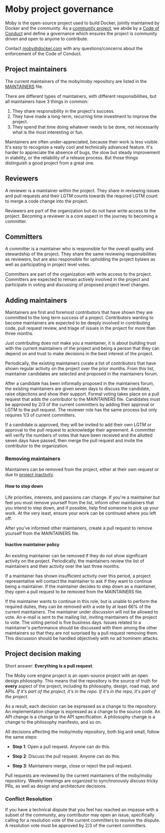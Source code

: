 # Moby project governance

Moby is the open-source project used to build Docker, jointly maintained by Docker
and the community. As a [community project](https://www.docker.com/community/open-source/),
we abide by a [Code of Conduct](https://github.com/docker/code-of-conduct)
and define a governance which ensures the project is community driven and open to
anyone to contribute.

Contact moby@docker.com with any questions/concerns about the enforcement of the
Code of Conduct.

## Project maintainers

The current maintainers of the moby/moby repository are listed in the
[MAINTAINERS](/MAINTAINERS) file.

There are different types of maintainers, with different responsibilities, but
all maintainers have 3 things in common:

 1. They share responsibility in the project's success.
 2. They have made a long-term, recurring time investment to improve the project.
 3. They spend that time doing whatever needs to be done, not necessarily what is the most interesting or fun.

Maintainers are often under-appreciated, because their work is less visible.
It's easy to recognize a really cool and technically advanced feature. It's harder
to appreciate the absence of bugs, the slow but steady improvement in stability,
or the reliability of a release process. But those things distinguish a good
project from a great one.

## Reviewers

A reviewer is a maintainer within the project.
They share in reviewing issues and pull requests and their LGTM counts towards the
required LGTM count to merge a code change into the project.

Reviewers are part of the organization but do not have write access to the project.
Becoming a reviewer is a core aspect in the journey to becoming a committer.

## Committers

A committer is a maintainer who is responsible for the overall quality and
stewardship of the project. They share the same reviewing responsibilities as
reviewers, but are also responsible for upholding the project bylaws as well as
participating in project level votes.

Committers are part of the organization with write access to the project.
Committers are expected to remain actively involved in the project and
participate in voting and discussing of proposed project level changes.


## Adding maintainers

Maintainers are first and foremost contributors that have shown they are
committed to the long term success of a project. Contributors wanting to become
maintainers are expected to be deeply involved in contributing code, pull
request review, and triage of issues in the project for more than three months.

Just contributing does not make you a maintainer, it is about building trust
with the current maintainers of the project and being a person that they can
depend on and trust to make decisions in the best interest of the project.

Periodically, the existing maintainers curate a list of contributors that have
shown regular activity on the project over the prior months. From this list,
maintainer candidates are selected and proposed in the maintainers forum.

After a candidate has been informally proposed in the maintainers forum, the
existing maintainers are given seven days to discuss the candidate, raise
objections and show their support. Formal voting takes place on a pull request
that adds the contributor to the MAINTAINERS file. Candidates must be approved
by 2/3 of the current committers by adding their approval or LGTM to the pull
request. The reviewer role has the same process but only requires 1/3 of current
committers.

If a candidate is approved, they will be invited to add their own LGTM or
approval to the pull request to acknowledge their agreement. A committer will
verify the numbers of votes that have been received and the allotted seven days
have passed, then merge the pull request and invite the contributor to the
organization.

### Removing maintainers

Maintainers can be removed from the project, either at their own request
or due to [project inactivity](#inactive-maintainer-policy).

#### How to step down

Life priorities, interests, and passions can change. If you're a maintainer but
feel you must remove yourself from the list, inform other maintainers that you
intend to step down, and if possible, help find someone to pick up your work.
At the very least, ensure your work can be continued where you left off.

After you've informed other maintainers, create a pull request to remove
yourself from the MAINTAINERS file.

#### Inactive maintainer policy

An existing maintainer can be removed if they do not show significant activity
on the project. Periodically, the maintainers review the list of maintainers
and their activity over the last three months.

If a maintainer has shown insufficient activity over this period, a project
representative will contact the maintainer to ask if they want to continue
being a maintainer. If the maintainer decides to step down as a maintainer,
they open a pull request to be removed from the MAINTAINERS file.

If the maintainer wants to continue in this role, but is unable to perform the
required duties, they can be removed with a vote by at least 66% of the current
maintainers. The maintainer under discussion will not be allowed to vote. An
e-mail is sent to the mailing list, inviting maintainers of the project to
vote. The voting period is five business days. Issues related to a maintainer's
performance should be discussed with them among the other maintainers so that
they are not surprised by a pull request removing them. This discussion should
be handled objectively with no ad hominem attacks.

## Project decision making

Short answer: **Everything is a pull request**.

The Moby core engine project is an open-source project with an open design
philosophy. This means that the repository is the source of truth for **every**
aspect of the project, including its philosophy, design, road map, and APIs.
*If it's part of the project, it's in the repo. If it's in the repo, it's part
of the project.*

As a result, each decision can be expressed as a change to the repository. An
implementation change is expressed as a change to the source code. An API
change is a change to the API specification. A philosophy change is a change
to the philosophy manifesto, and so on.

All decisions affecting the moby/moby repository, both big and small, follow
the same steps:

 * **Step 1**: Open a pull request. Anyone can do this.

 * **Step 2**: Discuss the pull request. Anyone can do this.

 * **Step 3**: Maintainers merge, close or reject the pull request.

Pull requests are reviewed by the current maintainers of the moby/moby
repository. Weekly meetings are organized to synchronously
discuss tricky PRs, as well as design and architecture decisions.

### Conflict Resolution

If you have a technical dispute that you feel has reached an impasse with a
subset of the community, any contributor may open an issue, specifically
calling for a resolution vote of the current committers to resolve the
dispute. A resolution vote must be approved by 2/3 of the current
committers.
